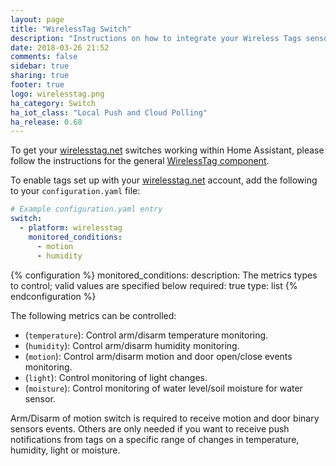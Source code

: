 ```yaml
---
layout: page
title: "WirelessTag Switch"
description: "Instructions on how to integrate your Wireless Tags sensors within Home Assistant."
date: 2018-03-26 21:52
comments: false
sidebar: true
sharing: true
footer: true
logo: wirelesstag.png
ha_category: Switch
ha_iot_class: "Local Push and Cloud Polling"
ha_release: 0.68
---
```


To get your [wirelesstag.net](http://wirelesstag.net) switches working within Home Assistant, please follow the instructions for the general [WirelessTag component](/components/wirelesstag).

To enable tags set up with your [wirelesstag.net](http://wirelesstag.net) account, add the following to your `configuration.yaml` file:

```yaml
# Example configuration.yaml entry
switch:
  - platform: wirelesstag
    monitored_conditions:
      - motion
      - humidity
```

{% configuration %}
  monitored_conditions:
    description: The metrics types to control; valid values are specified below
    required: true
    type: list
{% endconfiguration %}

The following metrics can be controlled:

* (`temperature`): Control arm/disarm temperature monitoring.
* (`humidity`): Control arm/disarm humidity monitoring.
* (`motion`): Control arm/disarm motion and door open/close events monitoring.
* (`light`): Control monitoring of light changes.
* (`moisture`): Control monitoring of water level/soil moisture for water sensor.

Arm/Disarm of motion switch is required to receive motion and door binary sensors events.
Others are only needed if you want to receive push notifications from tags on a specific range of changes in temperature, humidity, light or moisture.

